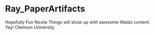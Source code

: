 # Ray_PaperArtifacts

Hopefully Fun Nicole Things will show up with awesome Waldo content. Yay! Clemson University